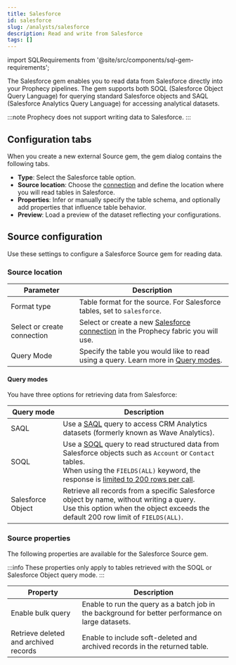 ```yaml
---
title: Salesforce
id: salesforce
slug: /analysts/salesforce
description: Read and write from Salesforce
tags: []
---
```


import SQLRequirements from '@site/src/components/sql-gem-requirements';

<SQLRequirements
  execution_engine="Prophecy Automate"
  sql_package_name=""
  sql_package_version=""
/>

The Salesforce gem enables you to read data from Salesforce directly into your Prophecy pipelines. The gem supports both SOQL (Salesforce Object Query Language) for querying standard Salesforce objects and SAQL (Salesforce Analytics Query Language) for accessing analytical datasets.

:::note
Prophecy does not support writing data to Salesforce.
:::

## Configuration tabs

When you create a new external Source gem, the gem dialog contains the following tabs.

- **Type**: Select the Salesforce table option.
- **Source location**: Choose the [connection](/administration/fabrics/prophecy-fabrics/connections/) and define the location where you will read tables in Salesforce.
- **Properties**: Infer or manually specify the table schema, and optionally add properties that influence table behavior.
- **Preview**: Load a preview of the dataset reflecting your configurations.

## Source configuration

Use these settings to configure a Salesforce Source gem for reading data.

### Source location

| Parameter                   | Description                                                                                                                                          |
| --------------------------- | ---------------------------------------------------------------------------------------------------------------------------------------------------- |
| Format type                 | Table format for the source. For Salesforce tables, set to `salesforce`.                                                                             |
| Select or create connection | Select or create a new [Salesforce connection](/administration/fabrics/prophecy-fabrics/connections/salesforce) in the Prophecy fabric you will use. |
| Query Mode                  | Specify the table you would like to read using a query. Learn more in [Query modes](#data-sources).                                                  |

#### Query modes

You have three options for retrieving data from Salesforce:

| Query mode        | Description                                                                                                                                                                                                                                                                                                                                                                                                                                         |
| ----------------- | --------------------------------------------------------------------------------------------------------------------------------------------------------------------------------------------------------------------------------------------------------------------------------------------------------------------------------------------------------------------------------------------------------------------------------------------------- |
| SAQL              | Use a [SAQL](https://developer.salesforce.com/docs/atlas.en-us.bi_dev_guide_saql.meta/bi_dev_guide_saql/bi_saql_intro.htm) query to access CRM Analytics datasets (formerly known as Wave Analytics).                                                                                                                                                                                                                                               |
| SOQL              | Use a [SOQL](https://developer.salesforce.com/docs/atlas.en-us.soql_sosl.meta/soql_sosl/sforce_api_calls_soql.htm) query to read structured data from Salesforce objects such as `Account` or `Contact` tables. <br/>When using the `FIELDS(ALL)` keyword, the response is [limited to 200 rows per call](https://developer.salesforce.com/docs/atlas.en-us.soql_sosl.meta/soql_sosl/sforce_api_calls_soql_select_fields.htm#limiting_result_rows). |
| Salesforce Object | Retrieve all records from a specific Salesforce object by name, without writing a query. <br/>Use this option when the object exceeds the default 200 row limit of `FIELDS(ALL)`.                                                                                                                                                                                                                                                                   |

### Source properties

The following properties are available for the Salesforce Source gem.

:::info
These properties only apply to tables retrieved with the SOQL or Salesforce Object query mode.
:::

| Property                              | Description                                                                                        |
| ------------------------------------- | -------------------------------------------------------------------------------------------------- |
| Enable bulk query                     | Enable to run the query as a batch job in the background for better performance on large datasets. |
| Retrieve deleted and archived records | Enable to include soft-deleted and archived records in the returned table.                         |
